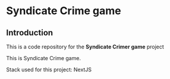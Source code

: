# Syndicate Crime game

## Introduction
This is a code repository for the **Syndicate Crimer game** project

This is Syndicate Crime game.

Stack used for this project: NextJS
